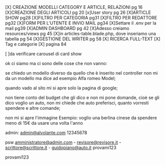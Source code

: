 [X] CREAZIONE MODELLI CATEGORY E ARTICLE, RELAZIONI pg 16
[X]CREAZIONE DEGLI ARTICOLI pg 20
[x]User story pg 26
[X]ARTICLE SHOW pg28
[X]FILTRO PER CATEGORIA pg31
[X]FILTRO PER REDATTORE pg32
[X]FORM PER L’UTENTE E INVIO MAIL pg34
[X]Settare il .env per la mail pg39 
[X]ADMIN DASHBOARD pg 42
[X]Adesso creiamo resources/views pg 45
[X]in articles-table.blade.php, dove inseriamo una tabella pg 54
[X]GESTIONE DEL WRITER pg 58
[X] RICERCA FULL-TEXT 
[X] Tag e categorie 
[X] pagina 84

[ ]da verificare carousel di card  show




ok ci siamo ma ci sono delle cose che non vanno:

se chiedo un modello diverso da quello che è inserito nel controller non mi da un modello ma dice ad esempio Alfa romeo Model;

quando vado al sito mi si apre solo la pagina di google;

non tiene conto del budget che gli dico e non mi pone domande, cioè se gli dico voglio un auto, non mi chiede che auto preferisci, quanto vorresti spendere e altre comande;

non mi si apre l'immagine
Esempio:
voglio una berlina cinese da spendere meno di 15€ da usare una volta l'anno


admin: admin@alvolante.com 
12345678




psw amministratore@admin.com  -	revisore@revisore.it  - scrittore@scrittore.it - guidopiano@auto.it
provami123


provami123